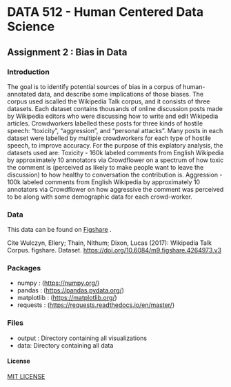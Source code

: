 
# DATA 512 - Human Centered Data Science
## Assignment 2 : Bias in Data
### Introduction

The goal is to identify potential sources of bias in a corpus of human-annotated data, and describe some implications of those biases. The corpus used iscalled the Wikipedia Talk corpus, and it consists of three datasets. Each dataset contains thousands of online discussion posts made by Wikipedia editors who were discussing how to write and edit Wikipedia articles. Crowdworkers labelled these posts for three kinds of hostile speech: “toxicity”, “aggression”, and “personal attacks”. Many posts in each dataset were labelled by multiple crowdworkers for each type of hostile speech, to improve accuracy.
For the purpose of this explatory analysis, the datasets used are:
Toxicity - 160k labeled comments from English Wikipedia by approximately 10 annotators via Crowdflower on a spectrum of how toxic the comment is (perceived as likely to make people want to leave the discussion) to how healthy to conversation the contribution is.
Aggression - 100k labeled comments from English Wikipedia by approximately 10 annotators via Crowdflower on how aggressive the comment was perceived to be along with some demographic data for each crowd-worker.

### Data

This data can be found on [Figshare](https://figshare.com/articles/dataset/Wikipedia_Talk_Corpus/4264973) .

Cite
Wulczyn, Ellery; Thain, Nithum; Dixon, Lucas (2017): Wikipedia Talk Corpus. figshare. Dataset. https://doi.org/10.6084/m9.figshare.4264973.v3

### Packages

- numpy : (https://numpy.org/)
- pandas : (https://pandas.pydata.org/)
- matplotlib : (https://matplotlib.org/)
- requests : (https://requests.readthedocs.io/en/master/)

### Files

- output : Directory containing all visualizations
- data: Directory containing all data

#### License

 [MIT LICENSE](https://opensource.org/licenses/MIT)

